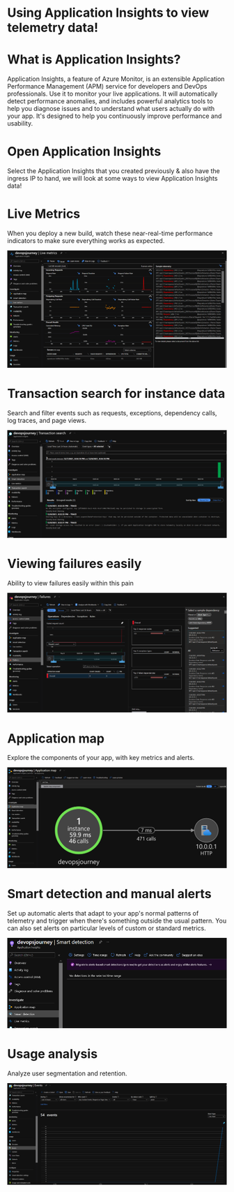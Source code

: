 # Using Application Insights to view telemetry data!

# What is Application Insights?

Application Insights, a feature of Azure Monitor, is an extensible Application Performance Management (APM) service for developers and DevOps professionals. Use it to monitor your live applications. It will automatically detect performance anomalies, and includes powerful analytics tools to help you diagnose issues and to understand what users actually do with your app. It's designed to help you continuously improve performance and usability.

# Open Application Insights

Select the Application Insights that you created previously & also have the ingress IP to hand, we will look at some ways to view Application Insights data!

# Live Metrics
When you deploy a new build, watch these near-real-time performance indicators to make sure everything works as expected. 

![](images/monitoring-and-alerting-1.png)

# Transaction search for instance data
Search and filter events such as requests, exceptions, dependency calls, log traces, and page views.

![](images/monitoring-and-alerting-2.png)

# Viewing failures easily
Ability to view failures easily within this pain

![](images/monitoring-and-alerting-3.png)

# Application map
Explore the components of your app, with key metrics and alerts.

![](images/monitoring-and-alerting-4.png)


# Smart detection and manual alerts
Set up automatic alerts that adapt to your app's normal patterns of telemetry and trigger when there's something outside the usual pattern. You can also set alerts on particular levels of custom or standard metrics.

![](images/monitoring-and-alerting-5.png)

# Usage analysis
Analyze user segmentation and retention.

![](images/monitoring-and-alerting-6.png)
